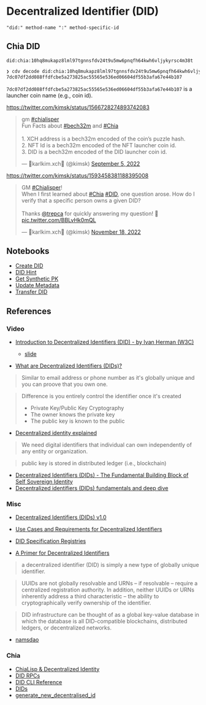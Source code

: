 # Decentralized Identifier (DID)

`"did:" method-name ":" method-specific-id`
## Chia DID
`did:chia:10hq8mukapz8lml97tgnnsfdv24t9u5mw6pnqfh64kwh6vljykyrsc4m38t`

```sh
❯ cdv decode did:chia:10hq8mukapz8lml97tgnnsfdv24t9u5mw6pnqfh64kwh6vljykyrsc4m38t
7dc07df2dd088ffdfcbe5a273825ac55565e536ed06604df55b3afa67e44b107
```
`7dc07df2dd088ffdfcbe5a273825ac55565e536ed06604df55b3afa67e44b107` is a launcher coin name (e.g., coin id).

https://twitter.com/kimsk/status/1566728274893742083
<blockquote class="twitter-tweet"><p lang="en" dir="ltr">gm <a href="https://twitter.com/hashtag/chialisper?src=hash&amp;ref_src=twsrc%5Etfw">#chialisper</a> <br>Fun Facts about <a href="https://twitter.com/hashtag/bech32m?src=hash&amp;ref_src=twsrc%5Etfw">#bech32m</a> and <a href="https://twitter.com/hashtag/Chia?src=hash&amp;ref_src=twsrc%5Etfw">#Chia</a><br><br>1. XCH address is a bech32m encoded of the coin’s puzzle hash.<br>2. NFT Id is a bech32m encoded of the NFT launcher coin id.<br>3. DID is a bech32m encoded of the DID launcher coin id.</p>&mdash; 🌱karlkim.xch🌱 (@kimsk) <a href="https://twitter.com/kimsk/status/1566728274893742083?ref_src=twsrc%5Etfw">September 5, 2022</a></blockquote> <script async src="https://platform.twitter.com/widgets.js" charset="utf-8"></script>

https://twitter.com/kimsk/status/1593458381188395008
<blockquote class="twitter-tweet"><p lang="en" dir="ltr">GM <a href="https://twitter.com/hashtag/Chialisper?src=hash&amp;ref_src=twsrc%5Etfw">#Chialisper</a>!<br>When I first learned about <a href="https://twitter.com/hashtag/Chia?src=hash&amp;ref_src=twsrc%5Etfw">#Chia</a> <a href="https://twitter.com/hashtag/DID?src=hash&amp;ref_src=twsrc%5Etfw">#DID</a>, one question arose. How do I verify that a specific person owns a given DID? <br><br>Thanks <a href="https://twitter.com/trepca?ref_src=twsrc%5Etfw">@trepca</a> for quickly answering my question! 💚 <a href="https://t.co/BBLvHk0mQL">pic.twitter.com/BBLvHk0mQL</a></p>&mdash; 🌱karlkim.xch🌱 (@kimsk) <a href="https://twitter.com/kimsk/status/1593458381188395008?ref_src=twsrc%5Etfw">November 18, 2022</a></blockquote> <script async src="https://platform.twitter.com/widgets.js" charset="utf-8"></script>

## Notebooks

- [Create DID](./create.ipynb)
- [DID Hint](./hints.ipynb)
- [Get Synthetic PK](./get-synthetic-pk.ipynb)
- [Update Metadata](./update-metadata.ipynb)
- [Transfer DID](./transfer.ipynb)

## References
### Video
- [Introduction to Decentralized Identifiers (DID) - by Ivan Herman (W3C)](https://www.youtube.com/watch?v=t8lMCmjPKq4)
    - [slide](https://iherman.github.io/did-talks/talks/2020-Fintech/#/)

- [What are Decentralized Identifiers (DIDs)?](https://www.youtube.com/watch?v=gWgAgpfLEIQ)
> Similar to email address or phone number as it's globally unique and you can proove that you own one.

> Difference is you entirely control the identifier once it's created
>    - Private Key/Public Key Cryptography
>    - The owner knows the private key
>    - The public key is known to the public

- [Decentralized identity explained](https://www.youtube.com/watch?v=Ew-_F-OtDFI)
> We need digital identifiers that individual can own independently of any entity or organization.

> public key is stored in distributed ledger (i.e., blockchain)

- [Decentralized Identifiers (DIDs) - The Fundamental Building Block of Self Sovereign Identity](youtube.com/watch?v=Jcfy9wd5bZI)
- [Decentralized identifiers (DIDs) fundamentals and deep dive](https://www.youtube.com/watch?v=SHuRRaOBMz4)

### Misc
- [Decentralized Identifiers (DIDs) v1.0](https://www.w3.org/TR/did-core/)
- [Use Cases and Requirements for Decentralized Identifiers](https://www.w3.org/TR/did-use-cases/)
- [DID Specification Registries](https://www.w3.org/TR/did-spec-registries/)

- [A Primer for Decentralized Identifiers](https://w3c-ccg.github.io/did-primer/)
> a decentralized identifier (DID) is simply a new type of globally unique identifier.

> UUIDs are not globally resolvable and URNs – if resolvable – require a centralized registration authority. In addition, neither UUIDs or URNs inherently address a third characteristic – the ability to cryptographically verify ownership of the identifier.

> DID infrastructure can be thought of as a global key-value database in which the database is all DID-compatible blockchains, distributed ledgers, or decentralized networks.

- [namsdao](https://www.namesdao.org/)

### Chia
- [ChiaLisp & Decentralized Identity](https://www.youtube.com/watch?v=zAG9KeMTZw8)
- [DID RPCs](https://docs.chia.net/docs/12rpcs/did_rpcs)
- [DID CLI Reference](https://docs.chia.net/docs/13cli/did_cli)
- [DIDs](https://chialisp.com/dids)
- [generate_new_decentralised_id](https://github.com/Chia-Network/chia-blockchain/blob/main/chia/wallet/did_wallet/did_wallet.py#L1108)
